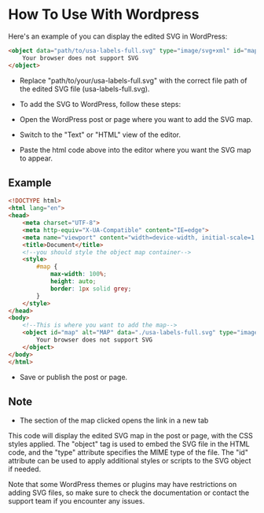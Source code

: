 # How To Use With Wordpress

Here's an example of you can display the edited SVG in WordPress:

```html
<object data="path/to/usa-labels-full.svg" type="image/svg+xml" id="map">
	Your browser does not support SVG
</object>
```

* Replace "path/to/your/usa-labels-full.svg" with the correct file path of the edited SVG file (usa-labels-full.svg).

* To add the SVG to WordPress, follow these steps:

* Open the WordPress post or page where you want to add the SVG map.

* Switch to the "Text" or "HTML" view of the editor.

* Paste the html code above into the editor where you want the SVG map to appear.

## Example

```html
<!DOCTYPE html>
<html lang="en">
<head>
    <meta charset="UTF-8">
    <meta http-equiv="X-UA-Compatible" content="IE=edge">
    <meta name="viewport" content="width=device-width, initial-scale=1.0">
    <title>Document</title>
    <!--you should style the object map container-->
    <style>
		#map {
			max-width: 100%;
			height: auto;
			border: 1px solid grey;
		}
    </style>
</head>
<body>
    <!--This is where you want to add the map-->
    <object id="map" alt="MAP" data="./usa-labels-full.svg" type="image/svg+xml">
        Your browser does not support SVG
    </object>
</body>
</html>
```

* Save or publish the post or page.

## Note

* The section of the map clicked opens the link in a new tab

This code will display the edited SVG map in the post or page, with the CSS styles applied. The "object" tag is used to embed the SVG file in the HTML code, and the "type" attribute specifies the MIME type of the file. The "id" attribute can be used to apply additional styles or scripts to the SVG object if needed.

Note that some WordPress themes or plugins may have restrictions on adding SVG files, so make sure to check the documentation or contact the support team if you encounter any issues.